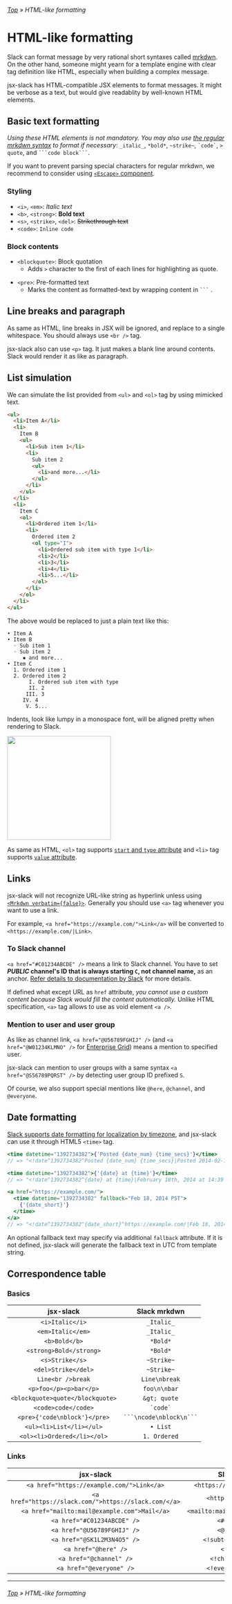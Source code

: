 ###### [Top](../README.md) &raquo; HTML-like formatting

# HTML-like formatting

Slack can format message by very rational short syntaxes called [mrkdwn]. On the other hand, someone might yearn for a template engine with clear tag definition like HTML, especially when building a complex message.

jsx-slack has HTML-compatible JSX elements to format messages. It might be verbose as a text, but would give readablity by well-known HTML elements.

## Basic text formatting

_Using these HTML elements is not mandatory. You may also use [the regular mrkdwn syntax][mrkdwn] to format if necessary_: `_italic_`, `*bold*`, `~strike~`, `` `code` ``, `> quote`, and ` ```code block``` `.

If you want to prevent parsing special characters for regular mrkdwn, we recommend to consider using [`<Escape>` component](about-escape-and-exact-mode.md#special-characters).

[mrkdwn]: https://api.slack.com/reference/surfaces/formatting

### Styling

- `<i>`, `<em>`: _Italic text_
- `<b>`, `<strong>`: **Bold text**
- `<s>`, `<strike>`, `<del>`: ~~Strikethrough text~~
- `<code>`: `Inline code`

### Block contents

- `<blockquote>`: Block quotation
  - Adds `>` character to the first of each lines for highlighting as quote.

* `<pre>`: Pre-formatted text
  - Marks the content as formatted-text by wrapping content in ` ``` ` .

## Line breaks and paragraph

As same as HTML, line breaks in JSX will be ignored, and replace to a single whitespace. You should always use `<br />` tag.

jsx-slack also can use `<p>` tag. It just makes a blank line around contents. Slack would render it as like as paragraph.

## List simulation

We can simulate the list provided from `<ul>` and `<ol>` tag by using mimicked text.

```html
<ul>
  <li>Item A</li>
  <li>
    Item B
    <ul>
      <li>Sub item 1</li>
      <li>
        Sub item 2
        <ul>
          <li>and more...</li>
        </ul>
      </li>
    </ul>
  </li>
  <li>
    Item C
    <ol>
      <li>Ordered item 1</li>
      <li>
        Ordered item 2
        <ol type="I">
          <li>Ordered sub item with type 1</li>
          <li>2</li>
          <li>3</li>
          <li>4</li>
          <li>5...</li>
        </ol>
      </li>
    </ol>
  </li>
</ul>
```

The above would be replaced to just a plain text like this:

```
• Item A
• Item B
  ◦ Sub item 1
  ◦ Sub item 2
     ▪︎ and more...
• Item C
  1. Ordered item 1
  2. Ordered item 2
       I. Ordered sub item with type
       II. 2
      III. 3
     IV. 4
      V. 5...
```

Indents, look like lumpy in a monospace font, will be aligned pretty when rendering to Slack.

[<img src="https://raw.githubusercontent.com/speee/jsx-slack/master/docs/preview-btn.svg?sanitize=true" width="240" />](https://api.slack.com/tools/block-kit-builder?mode=message&blocks=%5B%7B%22type%22%3A%22section%22%2C%22text%22%3A%7B%22type%22%3A%22mrkdwn%22%2C%22text%22%3A%22%E2%80%A2%20Item%20A%5Cn%E2%80%A2%20Item%20B%5Cn%E2%80%87%20%E2%97%A6%20Sub%20item%201%5Cn%E2%80%87%20%E2%97%A6%20Sub%20item%202%5Cn%E2%80%87%20%E2%80%84%E2%80%8A%20%E2%96%AA%EF%B8%8E%20and%20more...%5Cn%E2%80%A2%20Item%20C%5Cn%E2%80%87%201.%20Ordered%20item%201%5Cn%E2%80%87%202.%20Ordered%20item%202%5Cn%E2%80%87%20%E2%80%83%E2%80%8A%20%E2%80%87%E2%80%8AI.%20Ordered%20sub%20item%20with%20type%5Cn%E2%80%87%20%E2%80%83%E2%80%8A%20%E2%80%84%E2%80%8AII.%202%5Cn%E2%80%87%20%E2%80%83%E2%80%8A%20%E2%80%8AIII.%203%5Cn%E2%80%87%20%E2%80%83%E2%80%8A%20IV.%204%5Cn%E2%80%87%20%E2%80%83%E2%80%8A%20%E2%80%85V.%205...%22%2C%22verbatim%22%3Atrue%7D%7D%5D)

As same as HTML, `<ol>` tag supports [`start` and `type` attribute](https://developer.mozilla.org/en-US/docs/Web/HTML/Element/ol#Attributes) and `<li>` tag supports [`value` attribute](https://developer.mozilla.org/en-US/docs/Web/HTML/Element/li#Attributes).

## Links

jsx-slack will not recognize URL-like string as hyperlink unless using [`<Mrkdwn verbatim={false}>`](block-elements.md#mrkdwn). Generally you should use `<a>` tag whenever you want to use a link.

For example, `<a href="https://example.com/">Link</a>` will be converted to `<https://example.com/|Link>`.

### To Slack channel

`<a href="#C01234ABCDE" />` means a link to Slack channel. You have to set **_PUBLIC_ channel's ID that is always starting `C`, not channel name,** as an anchor. [Refer details to documentation by Slack](https://api.slack.com/messaging/composing/formatting#linking-channels) for more details.

If defined what except URL as `href` attribute, _you cannot use a custom content because Slack would fill the content automatically._ Unlike HTML specification, `<a>` tag allows to use as void element `<a />`.

### Mention to user and user group

As like as channel link, `<a href="@U56789FGHIJ" />` (and `<a href="@W01234KLMNO" />` for [Enterprise Grid](https://api.slack.com/enterprise-grid#user_ids)) means a mention to specified user.

jsx-slack can mention to user groups with a same syntax `<a href="@S56789PQRST" />` by detecting user group ID prefixed `S`.

Of course, we also support special mentions like `@here`, `@channel`, and `@everyone`.

## Date formatting

[Slack supports date formatting for localization by timezone](https://api.slack.com/messaging/composing/formatting#date-formatting), and jsx-slack can use it through HTML5 `<time>` tag.

```jsx
<time datetime="1392734382">{'Posted {date_num} {time_secs}'}</time>
// => "<!date^1392734382^Posted {date_num} {time_secs}|Posted 2014-02-18 14:39:42 PM>"

<time datetime="1392734382">{'{date} at {time}'}</time>
// => "<!date^1392734382^{date} at {time}|February 18th, 2014 at 14:39 PM>"

<a href="https://example.com/">
  <time datetime="1392734382" fallback="Feb 18, 2014 PST">
    {'{date_short}'}
  </time>
</a>
// => "<!date^1392734382^{date_short}^https://example.com/|Feb 18, 2014 PST>"
```

An optional fallback text may specify via additional `fallback` attribute. If it is not defined, jsx-slack will generate the fallback text in UTC from template string.

## Correspondence table

### Basics

|            jsx-slack             |       Slack mrkdwn        |
| :------------------------------: | :-----------------------: |
|         `<i>Italic</i>`          |        `_Italic_`         |
|        `<em>Italic</em>`         |        `_Italic_`         |
|          `<b>Bold</b>`           |         `*Bold*`          |
|     `<strong>Bold</strong>`      |         `*Bold*`          |
|         `<s>Strike</s>`          |        `~Strike~`         |
|       `<del>Strike</del>`        |        `~Strike~`         |
|        `Line<br />break`         |       `Line\nbreak`       |
|      `<p>foo</p><p>bar</p>`      |       `foo\n\nbar`        |
| `<blockquote>quote</blockquote>` |       `&gt; quote`        |
|       `<code>code</code>`        |       `` `code` ``        |
|   `<pre>{'code\nblock'}</pre>`   | ` ```\ncode\nblock\n``` ` |
|     `<ul><li>List</li></ul>`     |         `• List`          |
|   `<ol><li>Ordered</li></ol>`    |       `1. Ordered`        |

### Links

|                       jsx-slack                       |            Slack mrkdwn            |
| :---------------------------------------------------: | :--------------------------------: |
|       `<a href="https://example.com/">Link</a>`       |   `<https://example.com/\|Link>`   |
| `<a href="https://slack.com/">https://slack.com/</a>` |       `<https://slack.com/>`       |
|     `<a href="mailto:mail@example.com">Mail</a>`      | `<mailto:mail@example.com/\|Mail>` |
|              `<a href="#C01234ABCDE" />`              |          `<#C01234ABCDE>`          |
|              `<a href="@U56789FGHIJ" />`              |          `<@U56789FGHIJ>`          |
|              `<a href="@SK1L2M3N4O5" />`              |      `<!subteam^SK1L2M3N4O5>`      |
|                 `<a href="@here" />`                  |          `<!here\|here>`           |
|                `<a href="@channel" />`                |       `<!channel\|channel>`        |
|               `<a href="@everyone" />`                |      `<!everyone\|everyone>`       |

---

###### [Top](../README.md) &raquo; HTML-like formatting
